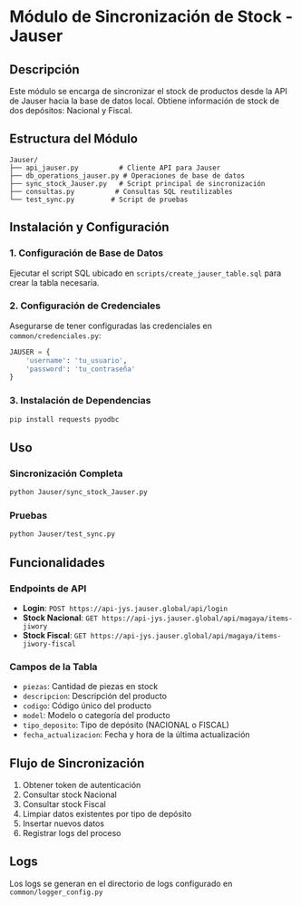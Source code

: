 # Módulo de Sincronización de Stock - Jauser

## Descripción
Este módulo se encarga de sincronizar el stock de productos desde la API de Jauser hacia la base de datos local. Obtiene información de stock de dos depósitos: Nacional y Fiscal.

## Estructura del Módulo
```
Jauser/
├── api_jauser.py          # Cliente API para Jauser
├── db_operations_jauser.py # Operaciones de base de datos
├── sync_stock_Jauser.py   # Script principal de sincronización
├── consultas.py          # Consultas SQL reutilizables
└── test_sync.py         # Script de pruebas
```

## Instalación y Configuración

### 1. Configuración de Base de Datos
Ejecutar el script SQL ubicado en `scripts/create_jauser_table.sql` para crear la tabla necesaria.

### 2. Configuración de Credenciales
Asegurarse de tener configuradas las credenciales en `common/credenciales.py`:
```python
JAUSER = {
    'username': 'tu_usuario',
    'password': 'tu_contraseña'
}
```

### 3. Instalación de Dependencias
```bash
pip install requests pyodbc
```

## Uso

### Sincronización Completa
```bash
python Jauser/sync_stock_Jauser.py
```

### Pruebas
```bash
python Jauser/test_sync.py
```

## Funcionalidades

### Endpoints de API
- **Login**: `POST https://api-jys.jauser.global/api/login`
- **Stock Nacional**: `GET https://api-jys.jauser.global/api/magaya/items-jiwory`
- **Stock Fiscal**: `GET https://api-jys.jauser.global/api/magaya/items-jiwory-fiscal`

### Campos de la Tabla
- `piezas`: Cantidad de piezas en stock
- `descripcion`: Descripción del producto
- `codigo`: Código único del producto
- `model`: Modelo o categoría del producto
- `tipo_deposito`: Tipo de depósito (NACIONAL o FISCAL)
- `fecha_actualizacion`: Fecha y hora de la última actualización

## Flujo de Sincronización
1. Obtener token de autenticación
2. Consultar stock Nacional
3. Consultar stock Fiscal
4. Limpiar datos existentes por tipo de depósito
5. Insertar nuevos datos
6. Registrar logs del proceso

## Logs
Los logs se generan en el directorio de logs configurado en `common/logger_config.py`
